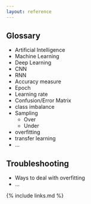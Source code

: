 ```yaml
---
layout: reference
---
```


## Glossary

* Artificial Intelligence
* Machine Learning
* Deep Learning
* CNN
* RNN
* Accuracy measure
* Epoch
* Learning rate
* Confusion/Error Matrix
* class imbalance
* Sampling
    * Over
    * Under
* overfitting
* transfer learning
* ...

## Troubleshooting

* Ways to deal with overfitting
* ...


{% include links.md %}
